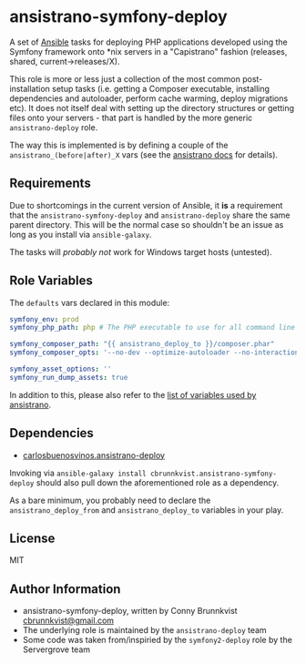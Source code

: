 ansistrano-symfony-deploy
=========

A set of [Ansible](http://docs.ansible.com/) tasks for deploying PHP applications developed using the Symfony framework onto *nix servers in a "Capistrano" fashion (releases, shared, current->releases/X).

This role is more or less just a collection of the most common post-installation setup tasks (i.e. getting a Composer executable, installing dependencies and autoloader, perform cache warming, deploy migrations etc). It does not itself deal with setting up the directory structures or getting files onto your servers - that part is handled by the more generic `ansistrano-deploy` role.

The way this is implemented is by defining a couple of the `ansistrano_(before|after)_X` vars (see the [ansistrano docs](https://github.com/ansistrano/deploy#main-workflow) for details).

Requirements
------------

Due to shortcomings in the current version of Ansible, it __is__ a requirement that the `ansistrano-symfony-deploy` and `ansistrano-deploy` share the same parent directory. This will be the normal case so shouldn't be an issue as long as you install via `ansible-galaxy`.

The tasks will _probably not_ work for Windows target hosts (untested).

Role Variables
--------------

The `defaults` vars declared in this module:

```YAML
symfony_env: prod
symfony_php_path: php # The PHP executable to use for all command line tasks

symfony_composer_path: "{{ ansistrano_deploy_to }}/composer.phar"
symfony_composer_opts: '--no-dev --optimize-autoloader --no-interaction'

symfony_asset_options: ''
symfony_run_dump_assets: true
```

In addition to this, please also refer to the [list of variables used by ansistrano](https://github.com/ansistrano/deploy#role-variables).

Dependencies
------------

- [carlosbuenosvinos.ansistrano-deploy](https://galaxy.ansible.com/list#/roles/1387)

Invoking via `ansible-galaxy install cbrunnkvist.ansistrano-symfony-deploy` should also pull down the aforementioned role as a dependency.

As a bare minimum, you probably need to declare the `ansistrano_deploy_from` and `ansistrano_deploy_to` variables in your play.

License
-------

MIT

Author Information
------------------

- ansistrano-symfony-deploy, written by Conny Brunnkvist <cbrunnkvist@gmail.com>
- The underlying role is maintained by the `ansistrano-deploy` team
- Some code was taken from/inspiried by the `symfony2-deploy` role by the Servergrove team
